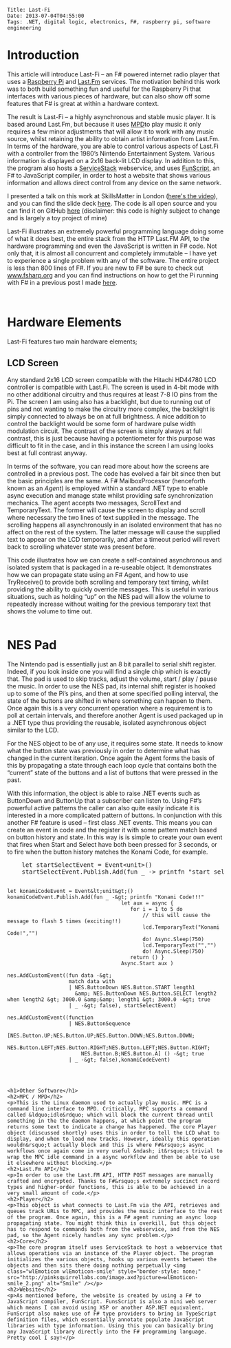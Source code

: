     Title: Last-Fi
    Date: 2013-07-04T04:55:00
    Tags: .NET, digital logic, electronics, F#, raspberry pi, software engineering
<!-- more -->

<h1>Introduction</h1>
<p>This article will introduce Last-Fi &ndash; an F# powered internet radio player that uses a <a href="http://www.raspberrypi.org/">Raspberry Pi</a> and <a href="http://www.last.fm/">Last.Fm</a> services. The motivation behind this work was to both build something fun and useful for the Raspberry Pi that interfaces with various pieces of hardware, but can also show off some features that F# is great at within a hardware context.</p>
<p>The result is Last-Fi &ndash; a highly asynchronous and stable music player. It is based around Last.Fm, but because it uses <a href="http://mpd.wikia.com/wiki/Clients">MPD</a>to play music it only requires a few minor adjustments that will allow it to work with any music source, whilst retaining the ability to obtain artist information from Last.Fm. In terms of the hardware, you are able to control various aspects of Last.Fi with a controller from the 1980&rsquo;s Nintendo Entertainment System. Various information is displayed on a 2x16 back-lit LCD display. In addition to this, the program also hosts a <a href="http://www.servicestack.net/">ServiceStack</a> webservice, and uses <a href="https://github.com/ZachBray/FunScript">FunScript</a>, an F# to JavaScript compiler, in order to host a website that shows various information and allows direct control from any device on the same network.</p>
<p>I presented a talk on this work at SkillsMatter in London (<a href="http://skillsmatter.com/podcast/scala/last-fi-an-f-powered-raspberry-pi-internet-radio">here's the video</a>), and you can find the slide deck <a href="http://www.slideshare.net/RossMcKinlay1/last-fi">here</a>. The code is all open source and you can find it on GitHub <a href="http://github.com/pezipink/Last.Fi/">here</a> (disclaimer: this code is highly subject to change and is largely a toy project of mine)</p>
<p>Last-Fi illustrates an extremely powerful programming language doing some of what it does best, the entire stack from the HTTP Last.FM API, to the hardware programming and even the JavaScript is written in F# code. Not only that, it is almost all concurrent and completely immutable &ndash; I have yet to experience a single problem with any of the software. The entire project is less than 800 lines of F#. If you are new to F# be sure to check out <a href="http://www.fsharp.org">www.fsharp.org</a> and you can find instructions on how to get the Pi running with F# in a previous post I made <a href="http://www.pinksquirrellabs.com/post/2013/03/02/F-meets-the-Raspberry-Pi-.aspx">here</a>.</p>
<p><img src="/image.axd?picture=2013%2f7%2flast-fi_case_small.jpg" alt="" /></p>
<p><img src="/image.axd?picture=2013%2f7%2flast-fi_small.jpg" alt="" /></p>
<h1>Hardware Elements</h1>
<p>Last-Fi features two main hardware elements;</p>
<h2>LCD Screen</h2>
<p>Any standard 2x16 LCD screen compatible with the Hitachi HD44780 LCD controller is compatible with Last.Fi. The screen is used in 4-bit mode with no other additional circuitry and thus requires at least 7-8 IO pins from the Pi. The screen I am using also has a backlight, but due to running out of pins and not wanting to make the circuitry more complex, the backlight is simply connected to always be on at full brightness. A nice addition to control the backlight would be some form of hardware pulse width modulation circuit. The contrast of the screen is simply always at full contrast, this is just because having a potentiometer for this purpose was difficult to fit in the case, and in this instance the screen I am using looks best at full contrast anyway.</p>
<p>In terms of the software, you can read more about how the screens are controlled in a previous post. The code has evolved a fair bit since then but the basic principles are the same. A F# MailboxProcessor (henceforth known as an <em>Agent</em>) is employed within a standard .NET type to enable async execution and manage state whilst providing safe synchronization mechanics. The agent accepts two messages, ScrollText and TemporaryText. The former will cause the screen to display and scroll where necessary the two lines of text supplied in the message. The scrolling happens all asynchronously in an isolated environment that has no affect on the rest of the system. The latter message will cause the supplied text to appear on the LCD temporarily, and after a timeout period will revert back to scrolling whatever state was present before.</p>
<p>This code illustrates how we can create a self-contained asynchronous and isolated system that is packaged in a re-useable object. It demonstrates how we can propagate state using an F# Agent, and how to use TryReceive() to provide both scrolling and temporary text timing, whilst providing the ability to quickly override messages. This is useful in various situations, such as holding &ldquo;up&rdquo; on the NES pad will allow the volume to repeatedly increase without waiting for the previous temporary text that shows the volume to time out.</p>
<p><img src="/image.axd?picture=2013%2f7%2flcd_small.jpg" alt="" /></p>
<h1>NES Pad</h1>
<p>The Nintendo pad is essentially just an 8 bit parallel to serial shift register. Indeed, if you look inside one you will find a single chip which is exactly that. The pad is used to skip tracks, adjust the volume, start / play / pause the music. In order to use the NES pad, its internal shift register is hooked up to some of the Pi&rsquo;s pins, and then at some specified polling interval, the state of the buttons are shifted in where something can happen to them. Once again this is a very concurrent operation where a requirement is to poll at certain intervals, and therefore another Agent is used packaged up in a .NET type thus providing the reusable, isolated asynchronous object similar to the LCD.</p>
<p>For the NES object to be of any use, it requires some state. It needs to know what the button state was previously in order to determine what has changed in the current iteration. Once again the Agent forms the basis of this by propagating a state through each loop cycle that contains both the &ldquo;current&rdquo; state of the buttons and a list of buttons that were pressed in the past.</p>
<p>With this information, the object is able to raise .NET events such as ButtonDown and ButtonUp that a subscriber can listen to. Using F#&rsquo;s powerful active patterns the caller can also quite easily indicate it is interested in a more complicated pattern of buttons. In conjunction with this another F# feature is used &ndash; first class .NET events. This means you can create an event in code and the register it with some pattern match based on button history and state. In this way is is simple to create your own event that fires when Start and Select have both been pressed for 3 seconds, or to fire when the button history matches the Konami Code, for example.</p>
<pre class="brush: fsharp; auto-links: true; collapse: false; first-line: 1; gutter: true; html-script: false; light: false; ruler: false; smart-tabs: true; tab-size: 4; toolbar: true;">    let startSelectEvent = Event&lt;unit&gt;()
    startSelectEvent.Publish.Add(fun _ -&gt; printfn "start select!!")

    let konamiCodeEvent = Event&lt;unit&gt;()
    konamiCodeEvent.Publish.Add(fun _ -&gt; printfn "Konami Code!!!"
                                         let aux = async {
                                            for i = 1 to 5 do
                                                // this will cause the message to flash 5 times (exciting!!)
                                                lcd.TemporaryText("Konami Code!","") 
                                                do! Async.Sleep(750) 
                                                lcd.TemporaryText("","")
                                                do! Async.Sleep(750) 
                                            return () }
                                         Async.Start aux )

    nes.AddCustomEvent((fun data -&gt;
                        match data with
                        | NES.ButtonDown NES.Button.START length1 
                          &amp; NES.ButtonDown NES.Button.SELECT length2 when length2 &gt; 3000.0 &amp;&amp; length1 &gt; 3000.0 -&gt; true
                        | _ -&gt; false), startSelectEvent)

    nes.AddCustomEvent((function
                        | NES.ButtonSequence
                           [NES.Button.UP;NES.Button.UP;NES.Button.DOWN;NES.Button.DOWN;
                            NES.Button.LEFT;NES.Button.RIGHT;NES.Button.LEFT;NES.Button.RIGHT;
                            NES.Button.B;NES.Button.A] () -&gt; true
                        | _ -&gt; false),konamiCodeEvent)
```

<h1>Other Software</h1>
<h2>MPC / MPD</h2>
<p>This is the Linux daemon used to actually play music. MPC is a command line interface to MPD. Critically, MPC supports a command called &ldquo;idle&rdquo; which will block the current thread until something in the the daemon happens, at which point the program returns some text to indicate a change has happened. The core Player object (discussed shortly) uses this in order to tell the LCD what to display, and when to load new tracks. However, ideally this operation wouldn&rsquo;t actually block and this is where F#&rsquo;s async workflows once again come in very useful &ndash; it&rsquo;s trivial to wrap the MPC idle command in a async workflow and then be able to use it elsewhere without blocking.</p>
<h2>Last.Fm API</h2>
<p>In order to use the Last.FM API, HTTP POST messages are manually crafted and encrypted. Thanks to F#&rsquo;s extremely succinct record types and higher-order functions, this is able to be achieved in a very small amount of code.</p>
<h2>Player</h2>
<p>This object is what connects to Last.Fm via the API, retrieves and queues track URLs to MPC, and provides the music interface to the rest of the program. Once again, this is a F# agent running an async loop propagating state. You might think this is overkill, but this object has to respond to commands both from the webservice, and from the NES pad, so the Agent nicely handles any sync problem.</p>
<h2>Core</h2>
<p>The core program itself uses ServiceStack to host a webservice that allows operations via an instance of the Player object. The program initializes the various objects, hooks up various events between the objects and then sits there doing nothing perpetually <img class="wlEmoticon wlEmoticon-smile" style="border-style: none;" src="http://pinksquirrellabs.com/image.axd?picture=wlEmoticon-smile_2.png" alt="Smile" /></p>
<h2>Website</h2>
<p>As mentioned before, the website is created by using a F# to JavaScript compiler, FunScript. FunsScript is also a mini web server which means I can avoid using XSP or another ASP.NET equivalent. FunScript also makes use of F# type providers to bring in TypeScript definition files, which essentially annotate populate JavaScript libraries with type information. Using this you can basically bring any JavaScript library directly into the F# programming language. Pretty cool I say!</p>